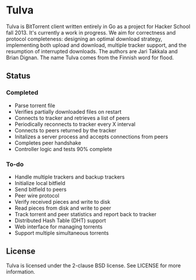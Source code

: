 Tulva
=====

Tulva is BitTorrent client written entirely in Go as a project for Hacker School fall 2013. It's currently a work in progress. We aim for correctness and protocol completeness: designing an optimal download strategy, implementing both upload and download, multiple tracker support, and the resumption of interrupted downloads. The authors are Jari Takkala and Brian Dignan. The name Tulva comes from the Finnish word for flood.

## Status

### Completed
- Parse torrent file
- Verifies partially downloaded files on restart
- Connects to tracker and retrieves a list of peers
- Periodically reconnects to tracker every X interval
- Connects to peers returned by the tracker
- Initalizes a server process and accepts connections from peers
- Completes peer handshake
- Controller logic and tests 90% complete

### To-do
- Handle multiple trackers and backup trackers
- Initialize local bitfield
- Send bitfield to peers
- Peer wire protocol
- Verify received pieces and write to disk
- Read pieces from disk and write to peer
- Track torrent and peer statistics and report back to tracker
- Distributed Hash Table (DHT) support
- Web interface for managing torrents
- Support multiple simultaneous torrents

## License
Tulva is licensed under the 2-clause BSD license. See LICENSE for more information.
